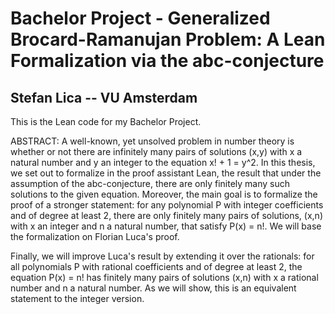 # Bachelor Project - Generalized Brocard-Ramanujan Problem: A Lean Formalization via the abc-conjecture 
## Stefan Lica -- VU Amsterdam

This is the Lean code for my Bachelor Project.

ABSTRACT:
A well-known, yet unsolved problem in number theory is whether or not there are infinitely many pairs of solutions (x,y) with x a natural number and y an integer to the equation x! + 1 = y^2. In this thesis, we set out to formalize in the proof assistant Lean, the result that under the assumption of the abc-conjecture, there are only finitely many such solutions to the given equation. Moreover, the main goal is to formalize the proof of a stronger statement: for any polynomial P with integer coefficients and of degree at least 2, there are only finitely many pairs of solutions, (x,n) with x an integer and n a natural number, that satisfy P(x) = n!. We will base the formalization on Florian Luca's proof.

Finally, we will improve Luca's result by extending it over the rationals: for all polynomials P with rational coefficients and of degree at least 2, the equation P(x) = n! has finitely many pairs of solutions (x,n) with x a rational number and n a natural number. As we will show, this is an equivalent statement to the integer version.
